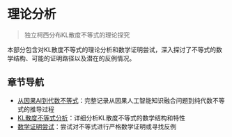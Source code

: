 # 理论分析

> 独立柯西分布KL散度不等式的理论探究

本部分包含对KL散度不等式的理论分析和数学证明尝试，深入探讨了不等式的数学结构、可能的证明路径以及潜在的反例情况。

## 章节导航

- [从因果AI到代数不等式](causal_ai_to_algebraic_inequality.md)：完整记录从因果人工智能知识融合问题到纯代数不等式的推导过程
- [KL散度不等式分析](kl_divergence_analysis.md)：详细分析KL散度不等式的数学结构和特性
- [数学证明尝试](mathematical_proof_attempt.md)：尝试对不等式进行严格数学证明或寻找反例
